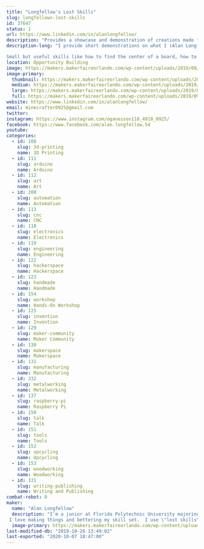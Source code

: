 ```yaml
---
title: "Longfellow's Lost Skills"
slug: longfellows-lost-skills
id: 37647
status: 1
url: https://www.linkedin.com/in/alanlongfellow/
description: "Provides a showcase and demonstration of creations made from Maker-related skills that are no longer common knowledge since the advent of computer technology (such as using machinists' hand tools, manual drafting, restoring vintage tools, etc.)  You don't need a fancy $15,000 CNC machine to make a wooden chair - all you need is a chisel, a saw, a hand plane, and a couple of Maker skills lost to history... until now."
description-long: "I provide short demonstrations on what I (Alan Longfellow) call \"lost skills\" such as using hand tools to make accurate measurements, using a wood plane rather than an expensive milling machine, manual drafting equipment rather than clunky CAD software, restoring old, rusty yard-sale tools with nothing but steel wool and WD-40, among many other things.

Small but useful skills like how to find the center of a board, how to divide a line, or how to properly use a micrometer caliper, chisel, hand saw, or vernier caliper will be demonstrated.  The centerpiece of my exhibit will be an accurate, precise, custom-built 3D printer dubbed the \"Messingdrucker I\" that I made completely from precision-machined parts intended to demonstrate the need for an accurate, rigid 3D printer in the industry, along with a small (2 ft by 4 ft) model train display featuring vintage 1950s-era Lionel model trains.  So much innovation has been lost to history that I feel that it is important to \"dig it all up\" and use it for the greater good of the Maker community!"
location: Opportunity Building
image: https://makers.makerfaireorlando.com/wp-content/uploads/2019/09/57591671_2254017634916238_1598435136904578130_n1-1-1024x1024.jpg
image-primary:
  thumbnail: https://makers.makerfaireorlando.com/wp-content/uploads/2019/09/57591671_2254017634916238_1598435136904578130_n1-1-150x150.jpg
  medium: https://makers.makerfaireorlando.com/wp-content/uploads/2019/09/57591671_2254017634916238_1598435136904578130_n1-1-300x300.jpg
  large: https://makers.makerfaireorlando.com/wp-content/uploads/2019/09/57591671_2254017634916238_1598435136904578130_n1-1-1024x1024.jpg
  full: https://makers.makerfaireorlando.com/wp-content/uploads/2019/09/57591671_2254017634916238_1598435136904578130_n1-1.jpg
website: https://www.linkedin.com/in/alanlongfellow/
email: minecrafter0925@gmail.com
twitter: 
instagram: https://www.instagram.com/oganesson118_4918_0925/
facebook: https://www.facebook.com/alan.longfellow.54
youtube: 
categories:
  - id: 108
    slug: 3d-printing
    name: 3D Printing
  - id: 111
    slug: arduino
    name: Arduino
  - id: 112
    slug: art
    name: Art
  - id: 200
    slug: automation
    name: Automation
  - id: 113
    slug: cnc
    name: CNC
  - id: 118
    slug: electronics
    name: Electronics
  - id: 119
    slug: engineering
    name: Engineering
  - id: 122
    slug: hackerspace
    name: Hackerspace
  - id: 123
    slug: handmade
    name: Handmade
  - id: 154
    slug: workshop
    name: Hands-On Workshop
  - id: 125
    slug: invention
    name: Invention
  - id: 129
    slug: maker-community
    name: Maker Community
  - id: 130
    slug: makerspace
    name: Makerspace
  - id: 131
    slug: manufacturing
    name: Manufacturing
  - id: 332
    slug: metalworking
    name: Metalworking
  - id: 137
    slug: raspberry-pi
    name: Raspberry Pi
  - id: 150
    slug: talk
    name: Talk
  - id: 151
    slug: tools
    name: Tools
  - id: 152
    slug: upcycling
    name: Upcycling
  - id: 153
    slug: woodworking
    name: Woodworking
  - id: 331
    slug: writing-publishing
    name: Writing and Publishing
combat-robot: 0
maker:
  name: "Alan Longfellow"
  description: "I'm a junior at Florida Polytechnic University majoring in Mechanical Engineering with a deep passion for math, physics, and creative innovation. 
 I love making things and bettering my skill set.  I use \"lost skills\" that people usually no longer have, such as using manual machine tools and vintage woodworking equipment.  I want to share these skills with people in the area and help get them started if they want to join us Makers!"
  image-primary: https://makers.makerfaireorlando.com/wp-content/uploads/2019/09/Profile.jpg
last-modified-db: "2019-10-26 13:49:02"
last-exported: "2020-10-07 18:47:00"
---
```


